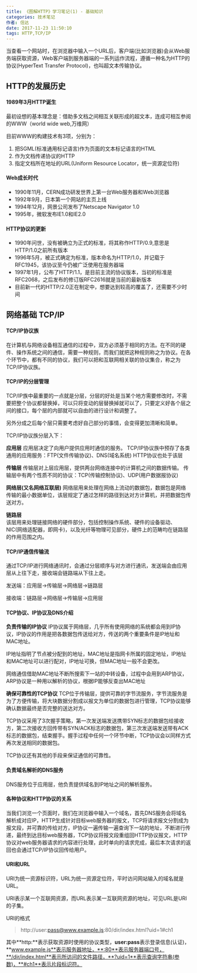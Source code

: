 ```yaml
---
title: 《图解HTTP》学习笔记(1) - 基础知识
categories: 技术笔记
作者: 信达
date: 2017-11-23 11:50:10
tags: HTTP,TCP/IP
---
```



当查看一个网站时，在浏览器中输入一个URL后，客户端(比如浏览器)会从Web服务端获取资源，Web客户端到服务器端的一系列运作流程，遵循一种名为HTTP的协议(HyperText Transfer Protocol)，也叫超文本传输协议。

## HTTP的发展历史
#### 1989年3月HTTP诞生
最初设想的基本理念是：借助多文档之间相互关联形成的超文本，连成可相互参阅的WWW（world wide web,万维网）

目前WWW的构建技术有3项，分别为：

1. 把SGML(标准通用标记语言)作为页面的文本标记语言的HTML
2. 作为文档传递协议的HTTP
3. 指定文档所在地址的URL(Uniform Resource Locator，统一资源定位符)

#### Web成长时代
- 1990年11月，CERN成功研发世界上第一台Web服务器和Web浏览器
- 1992年9月，日本第一个网站的主页上线
- 1994年12月，网景公司发布了Netscape Navigator 1.0
- 1995年，微软发布IE1.0和IE2.0

#### HTTP协议的更新
- 1990年问世，没有被确立为正式的标准，将其称作HTTP/0.9,意思是HTTP/1.0之前所有版本
- 1996年5月，被正式确定为标准，版本命名为HTTP/1.0，并记载于RFC1945，该协议至今仍被广泛使用在服务器端
- 1997年1月，公布了HTTP/1.1，是目前主流的协议版本，当初的标准是RFC2068，之后发布的修订版RFC2616就是当前的最新版本
- 目前新一代的HTTP/2.0正在制定中，想要达到较高的覆盖了，还需要不少时间

## 网络基础 TCP/IP
#### TCP/IP协议族
在计算机与网络设备相互通信的过程中，双方必须基于相同的方法。在不同的硬件、操作系统之间的通信，需要一种规则，而我们就把这种规则称之为协议。在各个环节中，都有不同的协议，我们可以把和互联网相关联的协议集合，称之为TCP/IP协议族。
#### TCP/IP的分层管理
TCP/IP族中最重要的一点就是分层，分层的好处是当某个地方需要修改时，不需要把整个协议都替换掉，可以只将变动的层替换掉就可以了，只要定义好各个层之间的接口，每个层的内部就可以自由的进行设计和调整了。

另外分成之后每个层只需要考虑好自己部分的事情，会变得更加清晰和简单。

TCP/IP协议族分层入下：

**应用层**
应用层决定了向用户提供应用时通信的服务。
TCP/IP协议族中预存了各类通用的应用服务：FTP(文件传输协议)、DNS(域名系统)
HTTP协议也处于该层

**传输层**
传输层对上层应用层，提供两台网络连接中的计算机之间的数据传输。
传输层中有两个性质不同的协议：TCP(传输控制协议)、UDP(用户数据报协议)

**网络层(又名网络互联层)**
网络层用来处理在网络上流动的数据包，数据包是网络传输的最小数据单位，该层规定了通过怎样的路径到达对方计算机，并把数据包传送对方。

**链路层**      
该层用来处理链接网络的硬件部分，包括控制操作系统、硬件的设备驱动、NIC(网络适配器，即网卡)，以及光纤等物理可见部分，硬件上的范畴均在链路层的作用范围之内。               

#### TCP/IP通信传输流

通过TCP/IP进行网络通讯时，会通过分层顺序与对方进行通讯，发送端会由应用层从上往下走，接收端会链路端从下往上走。

发送端：应用层->传输层->网络层->链路层

接收端：链路层->网络层->传输层->应用层

#### TCP协议、IP协议及DNS介绍

**负责传输的IP协议**
IP协议属于网络层，几乎所有使用网络的系统都会用到IP协议，IP协议的作用是把各数据包传送给对方，传送的两个重要条件是IP地址和MAC地址。

IP地址指明了节点被分配到的地址，MAC地址是指网卡所属的固定地址，IP地址和MAC地址可以进行配对，IP地址可换，但MAC地址一般不会更改。

网络通信借助MAC地址不断所搜索下一站的中转设备，过程中会用到ARP协议，ARP协议是一种用以解析的协议，根据IP能够反查出MAC地址

**确保可靠性的TCP协议**
TCP位于传输层，提供可靠的字节流服务，字节流服务是为了方便传输，将大块数据分割成以报文为单位的数据包进行管理，TCP协议能够确认数据最终是否完整的送达对方。

TCP协议采用了3次握手策略，第一次发送端发送携带SYN标志的数据包给接收方，第二次接收方回传带有SYN/ACK标志的数据包，第三次发送端发送带有ACK标志的数据包，结束握手。握手过程中任何一个环节中断，TCP协议会以同样方式再次发送相同的数据包。

TCP协议还有其他的手段来保证通信的可靠性。 

#### 负责域名解析的DNS服务

DNS服务位于应用层，他负责提供域名到IP地址之间的解析服务。

#### 各种协议和HTTP协议的关系

当我们浏览一个页面时，我们在浏览器中输入一个域名，首先DNS服务会将域名解析成对应IP，HTTP生成针对目标web服务器的报文，TCP将请求报文分割成为报文段，并可靠的传给对方，IP协议一遍传输一遍查询下一站的地址，不断进行传递，最终到达目标web服务器，TCP协议将报文段重组回HTTP协议报文，HTTP协议对web服务器请求的内容进行处理，此时单向的请求完成，最后本次请求的返回也会通过TCP/IP协议回传给用户。   

#### URI和URL

URI为统一资源标识符，URL为统一资源定位符，平时访问网站输入的域名就是URL。

URI表示某一个互联网资源，而URL表示某一互联网资源的地址，可见URL是URI的子集。

URI的格式

> http://user:pass@www.example.js:80/dir/index.html?uid=1#ch1

其中**http:**表示获取资源时使用的协议类型，**user:pass**表示登录信息(认证)，**www.example.js**表示服务器地址，**:80**表示服务器端口号，**/dir/index.html**表示所访问的文件路径，**?uid=1**表示查询字符串(参数)，**#ch1**表示片段标识符。




